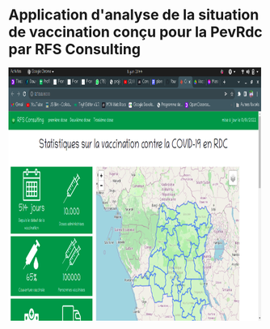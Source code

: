# Application d'analyse de la situation de vaccination conçu pour la PevRdc par RFS Consulting
<img src="cvid.png" width="500" height="500"></img>
